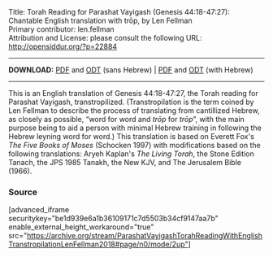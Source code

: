 <html>
<head></head>
<body>
Title: Torah Reading for Parashat Vayigash (Genesis 44:18-47:27): Chantable English translation with trōp, by Len Fellman<br />
Primary contributor: len.fellman<br />
Attribution and License: please consult the following URL: <a href="http://opensiddur.org/?p=22884">http://opensiddur.org/?p=22884</a>
<p />
<hr />

<style type="text/css" media="all">.printfriendly {display: none!important;}</style>

<strong>DOWNLOAD:</strong> <a href="https://archive.org/download/ParashatVayigashTorahReadingWithEnglishTranstropilationLenFellman2018/ParashatVayigashTorahReadinggenesis44v18-47v27InEnglishTranstropilationlenFellman2018-EnglishOnly.pdf">PDF</a> and <a href="https://archive.org/download/ParashatVayigashTorahReadingWithEnglishTranstropilationLenFellman2018/ParashatVayigashTorahReadinggenesis44v18-47v27InEnglishTranstropilationlenFellman2018-EnglishOnly.odt">ODT</a> (sans Hebrew) | <a href="https://archive.org/download/ParashatVayigashTorahReadingWithEnglishTranstropilationLenFellman2018/Parashat%20Vayigash%20Torah%20Reading%20%28Genesis%2044v18-47v27%29%20in%20English%20transtropilation%20%28Len%20Fellman%202018%29.pdf">PDF</a> and <a href="https://archive.org/download/ParashatVayigashTorahReadingWithEnglishTranstropilationLenFellman2018/ParashatVayigashTorahReadinggenesis44v18-47v27InEnglishTranstropilationlenFellman2018.odt">ODT</a> (with Hebrew) 

<hr />

This is an English translation of Genesis 44:18-47:27, the Torah reading for Parashat Vayigash, transtropilized. (Transtropilation is the term coined by Len Fellman to describe the process of translating from cantillized Hebrew, as closely as possible, “word for word and <em>trōp</em> for <em>trōp</em>”, with the main purpose being to aid a person with minimal Hebrew training in following the Hebrew leyning word for word.) This translation is based on Everett Fox's <em>The Five Books of Moses</em> (Schocken 1997) with modifications based on the following translations: Aryeh Kaplan's <em>The Living Torah</em>, the Stone Edition Tanach, the JPS 1985 Tanakh, the New KJV, and The Jerusalem Bible (1966).

<h3>Source</h3>

[advanced_iframe securitykey="be1d939e6a1b36109171c7d5503b34cf9147aa7b" enable_external_height_workaround="true" src="https://archive.org/stream/ParashatVayigashTorahReadingWithEnglishTranstropilationLenFellman2018#page/n0/mode/2up"]
</body>
</html>